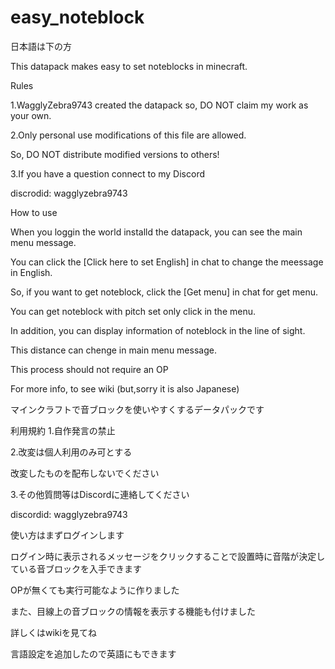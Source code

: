 # easy_noteblock
日本語は下の方


This datapack makes easy to set noteblocks in minecraft.

Rules

1.WagglyZebra9743 created the datapack so, DO NOT claim my work as your own.

2.Only personal use modifications of this file are allowed.

So, DO NOT distribute modified versions to others!

3.If you have a question connect to my Discord

discrodid: wagglyzebra9743

How to use

When you loggin the world installd the datapack, you can see the main menu message.

You can click the [Click here to set English] in chat to change the meessage in English.

So, if you want to get noteblock, click the [Get menu] in chat for get menu.

You can get noteblock with pitch set only click in the menu.

In addition, you can display information of noteblock in the line of sight.

This distance can chenge in main menu message.

This process should not require an OP

For more info, to see wiki (but,sorry it is also Japanese)

マインクラフトで音ブロックを使いやすくするデータパックです

利用規約
1.自作発言の禁止

2.改変は個人利用のみ可とする

改変したものを配布しないでください

3.その他質問等はDiscordに連絡してください

discordid: wagglyzebra9743

使い方はまずログインします

ログイン時に表示されるメッセージをクリックすることで設置時に音階が決定している音ブロックを入手できます

OPが無くても実行可能なように作りました

また、目線上の音ブロックの情報を表示する機能も付けました

詳しくはwikiを見てね

言語設定を追加したので英語にもできます
